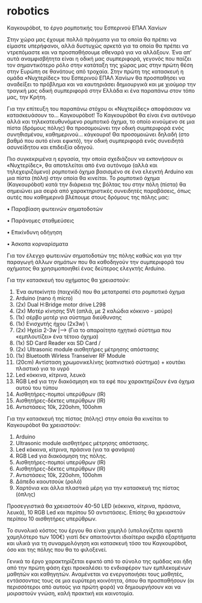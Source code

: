 # robotics
Kαγκουρόbot, το έργο ρομποτικής του Εσπερινού ΕΠΑΛ Χανίων

Στην χώρα μας έχουμε πολλά πράγματα για τα οποία θα πρέπει να είμαστε υπερήφανοι, αλλά δυστυχώς αρκετά για τα οποία θα πρέπει να ντρεπόμαστε και να προσπαθήσουμε σθεναρά για να αλλάξουν. Ένα απ’ αυτά αναμφισβήτητα είναι η οδική μας συμπεριφορά, γεγονός που παίζει τον σημαντικότερο ρόλο στην κατάταξη της χώρας μας στην πρώτη θέση στην Ευρώπη σε θανάτους από τροχαία.
Στην πρώτη της κατασκευή η ομάδα «Νυχτερίδες» του Εσπερινού ΕΠΑΛ Χανίων θα προσπαθήσει να αναδείξει το πρόβλημα και να καυτηριάσει δημιουργικά και με χιούμορ την τραγική μας οδική συμπεριφορά στην Ελλάδα κι ένα παραπάνω στον τόπο μας, την Κρήτη.

Για την επίτευξη του παραπάνω στόχου οι «Νυχτερίδες» αποφάσισαν να κατασκευάσουν το… Καγκουρόbot!  To Καγκουρόbot θα είναι ένα αυτόνομο αλλά και τηλεκατευθυνόμενο ρομποτικό όχημα, το οποίο κινούμενο σε μια πίστα (δρόμους πόλης) θα προσομοιώνει την οδική συμπεριφορά ενός συνηθισμένου, καθημερινού… κάγκουρα! Θα προσομοιώνει δηλαδή (στο βαθμό που αυτό είναι εφικτό), την οδική συμπεριφορά ενός συνειδητά ασυνείδητου και επιδειξία οδηγού. 

Πιο συγκεκριμένα η εργασία, την οποία σχεδιάζουν να εκπονήσουν οι «Νυχτερίδες», θα αποτελείται από ένα αυτόνομο (αλλά και τηλεχειριζόμενο) ρομποτικό όχημα βασισμένο σε ένα ελεγκτή Arduino και μια πίστα (πόλη) στην οποία θα κινείται. Το ρομποτικό όχημα (Καγκουρόbot) κατά την διάρκεια της βόλτας του στην πόλη (πίστα) θα σημειώνει μια σειρά από χαρακτηριστικές συνειδητές παραβάσεις, όπως αυτές που καθημερινά βλέπουμε στους δρόμους της πόλης μας:

•	Παραβίαση φωτεινών σηματοδοτών

•	Παράνομες σταθμεύσεις

•	Επικίνδυνη οδήγηση

•	Άσκοπα κορναρίσματα

Για τον έλεγχο φωτεινών σηματοδοτών της πόλης καθώς και για την παραγωγή άλλων σημάτων που θα καθοδηγούν την συμπεριφορά του οχήματος θα χρησιμοποιηθεί ένας δεύτερος ελεγκτής Arduino.

Για την κατασκευή του οχήματος θα χρειαστούν:
  1.	Ένα αυτοκίνητο (παιχνίδι) που θα μετατραπεί στο ρομποτικό όχημα
  2.	Arduino (nano ή micro)
  3.	(2x) Dual H:Bridge motor drive L298 
  4.	(2x) Μοτέρ κίνησης 5Vt (απλά, με 2 καλώδια κόκκινο - μαύρο)
  5.	(1x) σέρβο μοτέρ για σύστημα διεύθυνσης
  6.	(1x) Ενισχυτής ήχου (2x3w)      \
  7.	(2x) Ηχεία 2-3w                 |--> (Για το απαραίτητο ηχητικό σύστημα  που «εμπλουτίζει» ένα τέτοιο όχημα)
  8.	(1x) SD Card Reader και SD Card /
  10.	(2x) Ultrasonic module αισθητήρες μέτρησης απόστασης
  11.	(1x) Bluetooth Wirless Transeiver RF Module
  12.	(20cm) Αντίσταση χρωμονικελίνης (καπνιστικό σύστημα) + κουτάκι πλαστικό για το υγρό
  13.	Led κόκκινα, κίτρινα, λευκά
  14.	RGB Led για την διακόσμηση και τα εφέ που χαρακτηρίζουν ένα όχημα αυτού του τύπου
  15.	Αισθητήρες-πομποί υπερύθρων (IR) 
  16.	Αισθητήρες-δέκτες υπερύθρων (IR) 
  17.	Αντιστάσεις  10k, 220ohm, 100ohm

Για την κατασκευή της πίστας (πόλης) στην οποία θα κινείται το Καγκουρόbot θα χρειαστούν:
  1.	Arduino 
  2.	Ultrasonic module αισθητήρες μέτρησης απόστασης.
  3.	Led κόκκινα, κίτρινα, πράσινα (για τα φανάρια)
  4.	RGB Led για διακόσμηση της πόλης.
  5.	Αισθητήρες-πομποί υπερύθρων (IR) 
  6.	Αισθητήρες-δέκτες υπερύθρων (IR) 
  7.	Αντιστάσεις  10k, 220ohm, 100ohm
  8.	Δάπεδο καουτσούκ (ρολό)
  9.	Χαρτόνια και άλλα πλαστικά μέρη για την κατασκευή της πίστας (όπλης)

Προσεγγιστικά θα χρειαστούν 40-50 LED (κόκκινα, κίτρινα, πράσινα, λευκά), 10 RGB Led και περίπου 50 αντιστάσεις. Επίσης θα χρειαστούν περίπου 10 αισθητήρες υπερύθρων.

Το συνολικό κόστος του έργου θα είναι χαμηλό (υπολογίζεται αρκετά χαμηλότερο των 100€) γιατί δεν απαιτούνται ιδιαίτερα ακριβά εξαρτήματα και υλικά για τη συναρμολόγηση και κατασκευή τόσο του Καγκουρόbot, όσο και της πόλης που θα το φιλοξενεί.

Γενικά το έργο χαρακτηρίζεται εφικτό από το σύνολο της ομάδας και ήδη από την πρώτη φάση έχει προκαλέσει το ενδιαφέρον των εμπλεκομένων μαθητών και καθηγητών. Αναμένεται να ενεργοποιήσει τους μαθητές, εντάσσοντας τους σε μια ευρύτερη κοινότητα, όπου θα προσπαθήσουν (οι περισσότεροι από αυτούς για πρώτη φορά) να δημιουργήσουν και να μοιραστούν γνώση, καλή πρακτική και καινοτομία. 
